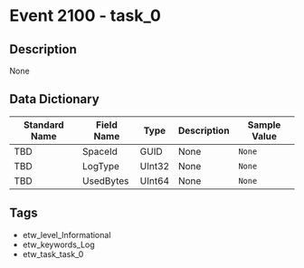 # Event 2100 - task_0

## Description
None

## Data Dictionary
|Standard Name|Field Name|Type|Description|Sample Value|
|---|---|---|---|---|
|TBD|SpaceId|GUID|None|`None`|
|TBD|LogType|UInt32|None|`None`|
|TBD|UsedBytes|UInt64|None|`None`|

## Tags
* etw_level_Informational
* etw_keywords_Log
* etw_task_task_0